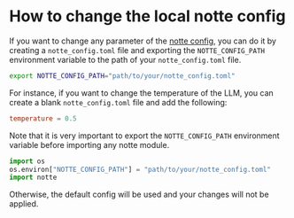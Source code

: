 # How to change the local notte config

If you want to change any parameter of the [notte config](../packages/notte-core/src/notte_core/config.toml), you can do it by creating a `notte_config.toml` file and exporting the `NOTTE_CONFIG_PATH` environment variable to the path of your `notte_config.toml` file.

```bash
export NOTTE_CONFIG_PATH="path/to/your/notte_config.toml"
```

For instance, if you want to change the temperature of the LLM, you can create a blank `notte_config.toml` file and add the following:

```toml
temperature = 0.5
```

Note that it is very important to export the `NOTTE_CONFIG_PATH` environment variable before importing any notte module.

```python
import os
os.environ["NOTTE_CONFIG_PATH"] = "path/to/your/notte_config.toml"
import notte
```

Otherwise, the default config will be used and your changes will not be applied.
